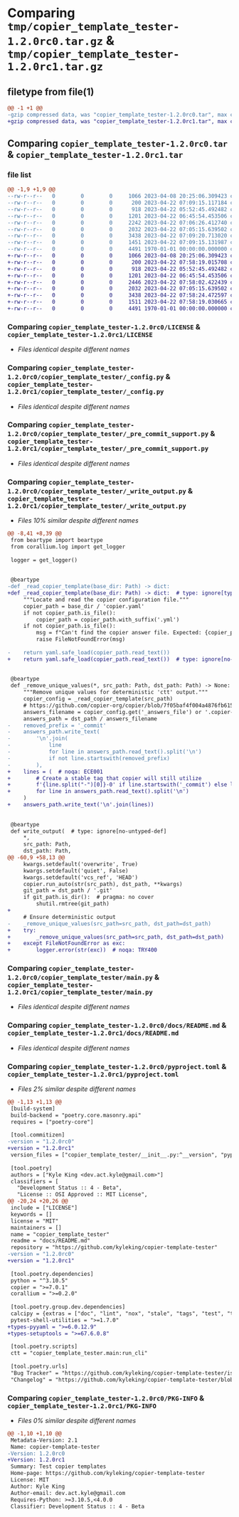# Comparing `tmp/copier_template_tester-1.2.0rc0.tar.gz` & `tmp/copier_template_tester-1.2.0rc1.tar.gz`

## filetype from file(1)

```diff
@@ -1 +1 @@
-gzip compressed data, was "copier_template_tester-1.2.0rc0.tar", max compression
+gzip compressed data, was "copier_template_tester-1.2.0rc1.tar", max compression
```

## Comparing `copier_template_tester-1.2.0rc0.tar` & `copier_template_tester-1.2.0rc1.tar`

### file list

```diff
@@ -1,9 +1,9 @@
--rw-r--r--   0        0        0     1066 2023-04-08 20:25:06.309423 copier_template_tester-1.2.0rc0/LICENSE
--rw-r--r--   0        0        0      200 2023-04-22 07:09:15.117184 copier_template_tester-1.2.0rc0/copier_template_tester/__init__.py
--rw-r--r--   0        0        0      918 2023-04-22 05:52:45.492482 copier_template_tester-1.2.0rc0/copier_template_tester/_config.py
--rw-r--r--   0        0        0     1201 2023-04-22 06:45:54.453506 copier_template_tester-1.2.0rc0/copier_template_tester/_pre_commit_support.py
--rw-r--r--   0        0        0     2242 2023-04-22 07:06:26.412740 copier_template_tester-1.2.0rc0/copier_template_tester/_write_output.py
--rw-r--r--   0        0        0     2032 2023-04-22 07:05:15.639502 copier_template_tester-1.2.0rc0/copier_template_tester/main.py
--rw-r--r--   0        0        0     3438 2023-04-22 07:09:20.713020 copier_template_tester-1.2.0rc0/docs/README.md
--rw-r--r--   0        0        0     1451 2023-04-22 07:09:15.131987 copier_template_tester-1.2.0rc0/pyproject.toml
--rw-r--r--   0        0        0     4491 1970-01-01 00:00:00.000000 copier_template_tester-1.2.0rc0/PKG-INFO
+-rw-r--r--   0        0        0     1066 2023-04-08 20:25:06.309423 copier_template_tester-1.2.0rc1/LICENSE
+-rw-r--r--   0        0        0      200 2023-04-22 07:58:19.015708 copier_template_tester-1.2.0rc1/copier_template_tester/__init__.py
+-rw-r--r--   0        0        0      918 2023-04-22 05:52:45.492482 copier_template_tester-1.2.0rc1/copier_template_tester/_config.py
+-rw-r--r--   0        0        0     1201 2023-04-22 06:45:54.453506 copier_template_tester-1.2.0rc1/copier_template_tester/_pre_commit_support.py
+-rw-r--r--   0        0        0     2446 2023-04-22 07:58:02.422439 copier_template_tester-1.2.0rc1/copier_template_tester/_write_output.py
+-rw-r--r--   0        0        0     2032 2023-04-22 07:05:15.639502 copier_template_tester-1.2.0rc1/copier_template_tester/main.py
+-rw-r--r--   0        0        0     3438 2023-04-22 07:58:24.472597 copier_template_tester-1.2.0rc1/docs/README.md
+-rw-r--r--   0        0        0     1511 2023-04-22 07:58:19.030665 copier_template_tester-1.2.0rc1/pyproject.toml
+-rw-r--r--   0        0        0     4491 1970-01-01 00:00:00.000000 copier_template_tester-1.2.0rc1/PKG-INFO
```

### Comparing `copier_template_tester-1.2.0rc0/LICENSE` & `copier_template_tester-1.2.0rc1/LICENSE`

 * *Files identical despite different names*

### Comparing `copier_template_tester-1.2.0rc0/copier_template_tester/_config.py` & `copier_template_tester-1.2.0rc1/copier_template_tester/_config.py`

 * *Files identical despite different names*

### Comparing `copier_template_tester-1.2.0rc0/copier_template_tester/_pre_commit_support.py` & `copier_template_tester-1.2.0rc1/copier_template_tester/_pre_commit_support.py`

 * *Files identical despite different names*

### Comparing `copier_template_tester-1.2.0rc0/copier_template_tester/_write_output.py` & `copier_template_tester-1.2.0rc1/copier_template_tester/_write_output.py`

 * *Files 10% similar despite different names*

```diff
@@ -8,41 +8,39 @@
 from beartype import beartype
 from corallium.log import get_logger
 
 logger = get_logger()
 
 
 @beartype
-def _read_copier_template(base_dir: Path) -> dict:
+def _read_copier_template(base_dir: Path) -> dict:  # type: ignore[type-arg]
     """Locate and read the copier configuration file."""
     copier_path = base_dir / 'copier.yaml'
     if not copier_path.is_file():
         copier_path = copier_path.with_suffix('.yml')
     if not copier_path.is_file():
         msg = f"Can't find the copier answer file. Expected: {copier_path} (or .yaml)"
         raise FileNotFoundError(msg)
 
-    return yaml.safe_load(copier_path.read_text())
+    return yaml.safe_load(copier_path.read_text())  # type: ignore[no-any-return]
 
 
 @beartype
 def _remove_unique_values(*, src_path: Path, dst_path: Path) -> None:
     """Remove unique values for deterministic 'ctt' output."""
     copier_config = _read_copier_template(src_path)
     # https://github.com/copier-org/copier/blob/7f05baf4f004a4876fb6158e1c532b28290146a4/copier/subproject.py#L39
     answers_filename = copier_config.get('_answers_file') or '.copier-answers.yml'
     answers_path = dst_path / answers_filename
-    removed_prefix = '_commit'
-    answers_path.write_text(
-        '\n'.join(
-            line
-            for line in answers_path.read_text().split('\n')
-            if not line.startswith(removed_prefix)
-        ),
+    lines = (  # noqa: ECE001
+        # Create a stable tag that copier will still utilize
+        f'{line.split("-")[0]}-0' if line.startswith('_commit') else line
+        for line in answers_path.read_text().split('\n')
     )
+    answers_path.write_text('\n'.join(lines))
 
 
 @beartype
 def write_output(  # type: ignore[no-untyped-def]
     *,
     src_path: Path,
     dst_path: Path,
@@ -60,9 +58,13 @@
     kwargs.setdefault('overwrite', True)
     kwargs.setdefault('quiet', False)
     kwargs.setdefault('vcs_ref', 'HEAD')
     copier.run_auto(str(src_path), dst_path, **kwargs)
     git_path = dst_path / '.git'
     if git_path.is_dir():  # pragma: no cover
         shutil.rmtree(git_path)
+
     # Ensure deterministic output
-    _remove_unique_values(src_path=src_path, dst_path=dst_path)
+    try:
+        _remove_unique_values(src_path=src_path, dst_path=dst_path)
+    except FileNotFoundError as exc:
+        logger.error(str(exc))  # noqa: TRY400
```

### Comparing `copier_template_tester-1.2.0rc0/copier_template_tester/main.py` & `copier_template_tester-1.2.0rc1/copier_template_tester/main.py`

 * *Files identical despite different names*

### Comparing `copier_template_tester-1.2.0rc0/docs/README.md` & `copier_template_tester-1.2.0rc1/docs/README.md`

 * *Files identical despite different names*

### Comparing `copier_template_tester-1.2.0rc0/pyproject.toml` & `copier_template_tester-1.2.0rc1/pyproject.toml`

 * *Files 2% similar despite different names*

```diff
@@ -1,13 +1,13 @@
 [build-system]
 build-backend = "poetry.core.masonry.api"
 requires = ["poetry-core"]
 
 [tool.commitizen]
-version = "1.2.0rc0"
+version = "1.2.0rc1"
 version_files = ["copier_template_tester/__init__.py:^__version", "pyproject.toml:^version"]
 
 [tool.poetry]
 authors = ["Kyle King <dev.act.kyle@gmail.com>"]
 classifiers = [
   "Development Status :: 4 - Beta",
   "License :: OSI Approved :: MIT License",
@@ -20,24 +20,26 @@
 include = ["LICENSE"]
 keywords = []
 license = "MIT"
 maintainers = []
 name = "copier_template_tester"
 readme = "docs/README.md"
 repository = "https://github.com/kyleking/copier-template-tester"
-version = "1.2.0rc0"
+version = "1.2.0rc1"
 
 [tool.poetry.dependencies]
 python = "^3.10.5"
 copier = ">=7.0.1"
 corallium = ">=0.2.0"
 
 [tool.poetry.group.dev.dependencies]
 calcipy = {extras = ["doc", "lint", "nox", "stale", "tags", "test", "types"], version = ">=1.2.3"}
 pytest-shell-utilities = ">=1.7.0"
+types-pyyaml = ">=6.0.12.9"
+types-setuptools = ">=67.6.0.8"
 
 [tool.poetry.scripts]
 ctt = "copier_template_tester.main:run_cli"
 
 [tool.poetry.urls]
 "Bug Tracker" = "https://github.com/kyleking/copier-template-tester/issues"
 "Changelog" = "https://github.com/kyleking/copier-template-tester/blob/main/docs/docs/CHANGELOG.md"
```

### Comparing `copier_template_tester-1.2.0rc0/PKG-INFO` & `copier_template_tester-1.2.0rc1/PKG-INFO`

 * *Files 0% similar despite different names*

```diff
@@ -1,10 +1,10 @@
 Metadata-Version: 2.1
 Name: copier-template-tester
-Version: 1.2.0rc0
+Version: 1.2.0rc1
 Summary: Test copier templates
 Home-page: https://github.com/kyleking/copier-template-tester
 License: MIT
 Author: Kyle King
 Author-email: dev.act.kyle@gmail.com
 Requires-Python: >=3.10.5,<4.0.0
 Classifier: Development Status :: 4 - Beta
```

